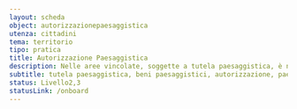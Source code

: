 ```yaml
---
layout: scheda
object: autorizzazionepaesaggistica
utenza: cittadini
tema: territorio
tipo: pratica
title: Autorizzazione Paesaggistica
description: Nelle aree vincolate, soggette a tutela paesaggistica, è necessario ottenere apposita autorizzazione prima di iniziare interventi di costruzione o modifica del paesaggio
subtitle: tutela paesaggistica, beni paesaggistici, autorizzazione, paesaggio
status: Livello2,3
statusLink: /onboard
---
```

